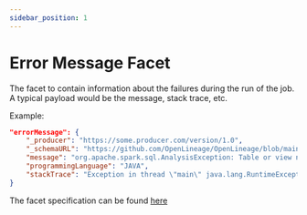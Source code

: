 ```yaml
---
sidebar_position: 1
---
```



# Error Message Facet

The facet to contain information about the failures during the run of the job. A typical payload would be the message, stack trace, etc.

Example:

```json
"errorMessage": {
	"_producer": "https://some.producer.com/version/1.0",
    "_schemaURL": "https://github.com/OpenLineage/OpenLineage/blob/main/spec/facets/ErrorMessageRunFacet.json",
	"message": "org.apache.spark.sql.AnalysisException: Table or view not found: wrong_table_name; line 1 pos 14",
    "programmingLanguage": "JAVA",
    "stackTrace": "Exception in thread \"main\" java.lang.RuntimeException: A test exception\nat io.openlineage.SomeClass.method(SomeClass.java:13)\nat io.openlineage.SomeClass.anotherMethod(SomeClass.java:9)"
}
```


The facet specification can be found [here](https://openlineage.io/spec/facets/1-0-0/ErrorMessageRunFacet.json)